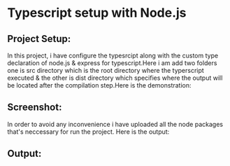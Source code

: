 # Typescript setup with Node.js
## Project Setup:
In this project, i have configure the typesrcipt along with the custom type declaration of node.js & express for typescript.Here i am add two folders one is src directory which is the root directory where the typerscript executed & the other is dist directory which specifies where the output will be located after the compilation step.Here is the demonstration:
## Screenshot:

In order to avoid any inconvenience i have uploaded all the node packages that's neccessary for run the project.
Here is the output:
## Output:
